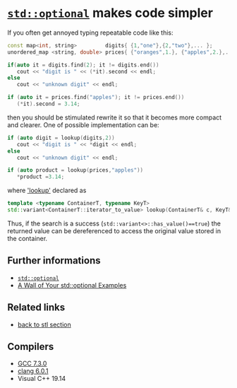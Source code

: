 # [`std::optional`](https://en.cppreference.com/w/cpp/utility/optional) makes code simpler
If you often get annoyed typing repeatable code like this:
```cpp
const map<int, string>         digits{ {1,"one"},{2,"two"},... };
unordered_map <string, double> prices{ {"oranges",1.}, {"apples",2.},...};

if(auto it = digits.find(2); it != digits.end())
   cout << "digit is " << (*it).second << endl;
else
   cout << "unknown digit" << endl;

if (auto it = prices.find("apples"); it != prices.end())
   (*it).second = 3.14;
```
then you should be stimulated rewrite it so that it becomes more compact and clearer. 
One of possible implementation can be:
```cpp
if (auto digit = lookup(digits,2))
   cout << "digit is " << *digit << endl;
else
   cout << "unknown digit" << endl;

if (auto product = lookup(prices,"apples"))
   *product =3.14;
```
where ['lookup'](./main.cpp) declared as
```cpp
template <typename ContainerT, typename KeyT>
std::variant<ContainerT::iterator_to_value> lookup(ContainerT& c, KeyT&& k);
```
Thus, if the search is a success (`std::variant<>::has_value()==true`) the returned value can be dereferenced to access the original value stored in the container.  

## Further informations
* [`std::optional`](https://en.cppreference.com/w/cpp/utility/optional)
* [A Wall of Your std::optional Examples](https://www.bfilipek.com/2018/06/optional-examples-wall.html)
## Related links
* [back to stl section](../)
## Compilers
* [GCC 7.3.0](https://wandbox.org/)
* [clang 6.0.1](https://wandbox.org/)
* Visual C++ 19.14 

